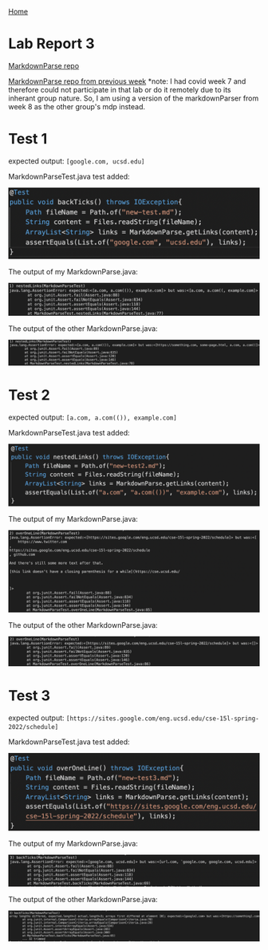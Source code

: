 [Home](../index.md)

# Lab Report 3


[MarkdownParse repo](https://github.com/ravishende/markdown-parser)

[MarkdownParse repo from previous week](https://github.com/ravishende/markdown-parser)
*note: I had covid week 7 and therefore could not participate in that lab or do it remotely due to its inherant group nature. So, I am using a version of the markdownParser from week 8 as the other group's mdp instead.


# Test 1

expected output: `[google.com, ucsd.edu]`

MarkdownParseTest.java test added:

![Image](test1.png)


The output of my MarkdownParse.java:

![Image](my-test1.png)


The output of the other MarkdownParse.java:

![Image](other-test1.png)


# Test 2

expected output: `[a.com, a.com(()), example.com]`

MarkdownParseTest.java test added:

![Image](test2.png)


The output of my MarkdownParse.java:

![Image](my-test2.png)


The output of the other MarkdownParse.java:

![Image](other-test2.png)


# Test 3

expected output: `[https://sites.google.com/eng.ucsd.edu/cse-15l-spring-2022/schedule]`

MarkdownParseTest.java test added:

![Image](test3.png)


The output of my MarkdownParse.java:

![Image](my-test3.png)


The output of the other MarkdownParse.java:

![Image](other-test3.png)
